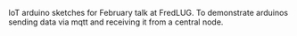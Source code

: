 IoT arduino sketches for February talk at FredLUG. To demonstrate arduinos sending data via mqtt and receiving it from a central node.
